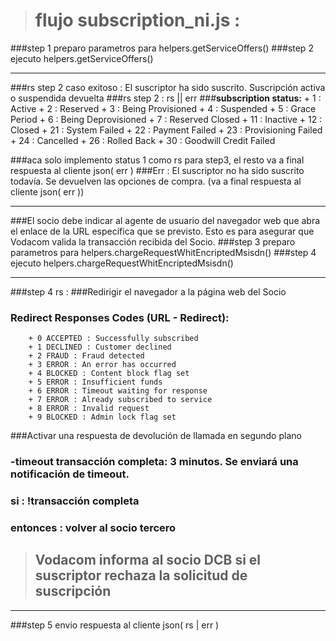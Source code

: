 ># flujo subscription_ni.js :

###step 1 preparo parametros para helpers.getServiceOffers()
###step 2 ejecuto helpers.getServiceOffers() 
***

###rs step 2  caso exitoso : El suscriptor ha sido suscrito. Suscripción activa o suspendida devuelta
###rs step 2 : rs || err
###**subscription status:**
        + 1 : Active
        + 2 : Reserved
        + 3 : Being Provisioned
        + 4 : Suspended
        + 5 : Grace Period
        + 6 : Being Deprovisioned
        + 7 : Reserved Closed
        + 11 : Inactive
        + 12 : Closed
        + 21 : System Failed
        + 22 : Payment Failed
        + 23 : Provisioning Failed
        + 24 : Cancelled
        + 26 : Rolled Back
        + 30 : Goodwill Credit Failed

###aca solo implemento status 1 como rs para step3, el resto va a final respuesta al cliente json( err )
###Err : El suscriptor no ha sido suscrito todavía. Se devuelven las opciones de compra. (va a final respuesta al cliente json( err ))
***

###El socio debe indicar al agente de usuario del navegador web que abra el enlace de la URL específica que se previsto. Esto es para asegurar que Vodacom valida la transacción recibida del Socio.
###step 3 preparo parametros para helpers.chargeRequestWhitEncriptedMsisdn()
###step 4 ejecuto helpers.chargeRequestWhitEncriptedMsisdn()
***

###step 4 rs :
###Redirigir el navegador a la página web del Socio
###  **Redirect Responses Codes (URL - Redirect):**
        + 0 ACCEPTED : Successfully subscribed
        + 1 DECLINED : Customer declined
        + 2 FRAUD : Fraud detected 
        + 3 ERROR : An error has occurred 
        + 4 BLOCKED : Content block flag set
        + 5 ERROR : Insufficient funds 
        + 6 ERROR : Timeout waiting for response 
        + 7 ERROR : Already subscribed to service 
        + 8 ERROR : Invalid request 
        + 9 BLOCKED : Admin lock flag set

###Activar una respuesta de devolución de llamada en segundo plano
###    -timeout transacción completa: 3 minutos. Se enviará una notificación de timeout.
###        si : !transacción completa 
###            entonces : volver al socio tercero

>## Vodacom informa al socio DCB si el suscriptor rechaza la solicitud de suscripción
***

###step 5 envio respuesta al cliente json( rs | err )